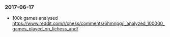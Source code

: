 ### 2017-06-17
- 100k games analysed https://www.reddit.com/r/chess/comments/6hmnpg/i_analyzed_100000_games_played_on_lichess_and/